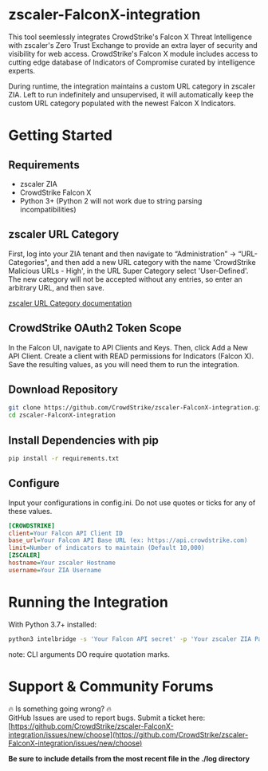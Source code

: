 # zscaler-FalconX-integration

This tool seemlessly integrates CrowdStrike's Falcon X Threat Intelligence with zscaler's Zero Trust Exchange to provide an extra layer of security and visibility for web access. CrowdStrike's Falcon X module includes access to  cutting edge database of Indicators of Compromise curated by intelligence experts. 

During runtime, the integration maintains a custom URL category in zscaler ZIA. Left to run indefinitely and unsupervised, it will automatically keep the custom URL category populated with the newest Falcon X Indicators.

# Getting Started
## Requirements
- zscaler ZIA
- CrowdStrike Falcon X
- Python 3+ (Python 2 will not work due to string parsing incompatibilities)

## zscaler URL Category
First, log into your ZIA tenant and then navigate to “Administration” -> “URL-Categories", and then add a new URL category with the name 'CrowdStrike Malicious URLs - High', in the URL Super Category select 'User-Defined'. The new category will not be accepted without any entries, so enter an arbitrary URL, and then save.

[zscaler URL Category documentation](https://help.zscaler.com/zia/adding-custom-url-categories)

## CrowdStrike OAuth2 Token Scope
In the Falcon UI, navigate to API Clients and Keys. Then, click Add a New API Client. Create a client with READ permissions for Indicators (Falcon X). Save the resulting values, as you will need them to run the integration.

## Download Repository
```bash
git clone https://github.com/CrowdStrike/zscaler-FalconX-integration.git
cd zscaler-FalconX-integration
```

## Install Dependencies with pip
```bash
pip install -r requirements.txt
```

## Configure
Input your configurations in config.ini. Do not use quotes or ticks for any of these values.

```ini
[CROWDSTRIKE]
client=Your Falcon API Client ID
base_url=Your Falcon API Base URL (ex: https://api.crowdstrike.com)
limit=Number of indicators to maintain (Default 10,000)
[ZSCALER]
hostname=Your zscaler Hostname
username=Your ZIA Username
```
# Running the Integration
With Python 3.7+ installed:
```bash
python3 intelbridge -s 'Your Falcon API secret' -p 'Your zscaler ZIA Password' -k 'Your zscaler API Key'
```
note: CLI arguments DO require quotation marks. 

# Support & Community Forums

:fire: Is something going wrong? :fire:<br/>
GitHub Issues are used to report bugs. Submit a ticket here:<br/>
[https://github.com/CrowdStrike/zscaler-FalconX-integration/issues/new/choose](https://github.com/CrowdStrike/zscaler-FalconX-integration/issues/new/choose)

**Be sure to include details from the most recent file in the ./log directory**